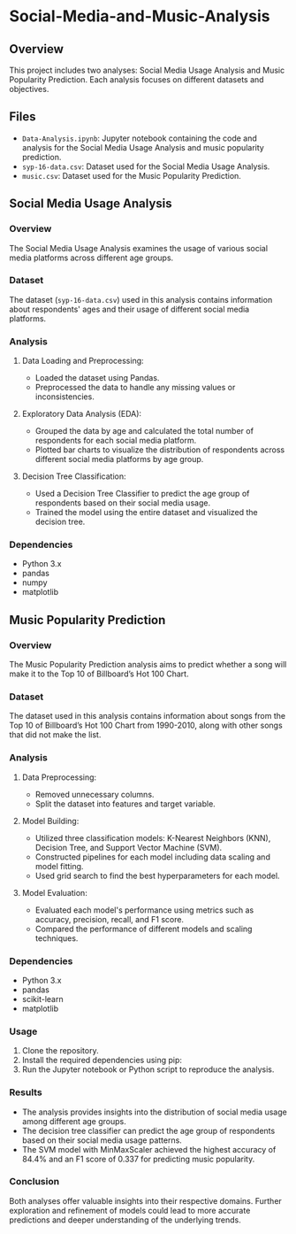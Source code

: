 # Social-Media-and-Music-Analysis
## Overview
This project includes two analyses: Social Media Usage Analysis and Music Popularity Prediction. Each analysis focuses on different datasets and objectives.

## Files
- `Data-Analysis.ipynb`: Jupyter notebook containing the code and analysis for the Social Media Usage Analysis and music popularity prediction.
- `syp-16-data.csv`: Dataset used for the Social Media Usage Analysis.
- `music.csv`: Dataset used for the Music Popularity Prediction.

## Social Media Usage Analysis

### Overview
The Social Media Usage Analysis examines the usage of various social media platforms across different age groups.

### Dataset
The dataset (`syp-16-data.csv`) used in this analysis contains information about respondents' ages and their usage of different social media platforms.

### Analysis
1. Data Loading and Preprocessing:
   - Loaded the dataset using Pandas.
   - Preprocessed the data to handle any missing values or inconsistencies.

2. Exploratory Data Analysis (EDA):
   - Grouped the data by age and calculated the total number of respondents for each social media platform.
   - Plotted bar charts to visualize the distribution of respondents across different social media platforms by age group.

3. Decision Tree Classification:
   - Used a Decision Tree Classifier to predict the age group of respondents based on their social media usage.
   - Trained the model using the entire dataset and visualized the decision tree.

### Dependencies
- Python 3.x
- pandas
- numpy
- matplotlib

## Music Popularity Prediction

### Overview
The Music Popularity Prediction analysis aims to predict whether a song will make it to the Top 10 of Billboard’s Hot 100 Chart.

### Dataset
The dataset used in this analysis contains information about songs from the Top 10 of Billboard’s Hot 100 Chart from 1990-2010, along with other songs that did not make the list.

### Analysis
1. Data Preprocessing:
   - Removed unnecessary columns.
   - Split the dataset into features and target variable.

2. Model Building:
   - Utilized three classification models: K-Nearest Neighbors (KNN), Decision Tree, and Support Vector Machine (SVM).
   - Constructed pipelines for each model including data scaling and model fitting.
   - Used grid search to find the best hyperparameters for each model.

3. Model Evaluation:
   - Evaluated each model's performance using metrics such as accuracy, precision, recall, and F1 score.
   - Compared the performance of different models and scaling techniques.

### Dependencies
- Python 3.x
- pandas
- scikit-learn
- matplotlib

### Usage
1. Clone the repository.
2. Install the required dependencies using pip:
3. Run the Jupyter notebook or Python script to reproduce the analysis.

### Results
- The analysis provides insights into the distribution of social media usage among different age groups.
- The decision tree classifier can predict the age group of respondents based on their social media usage patterns.
- The SVM model with MinMaxScaler achieved the highest accuracy of 84.4% and an F1 score of 0.337 for predicting music popularity.

### Conclusion
Both analyses offer valuable insights into their respective domains. Further exploration and refinement of models could lead to more accurate predictions and deeper understanding of the underlying trends.
